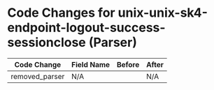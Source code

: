 # Code Changes for unix-unix-sk4-endpoint-logout-success-sessionclose (Parser)

| Code Change | Field Name | Before | After |
|-------------|------------|--------|-------|
| removed_parser | N/A |  | N/A |